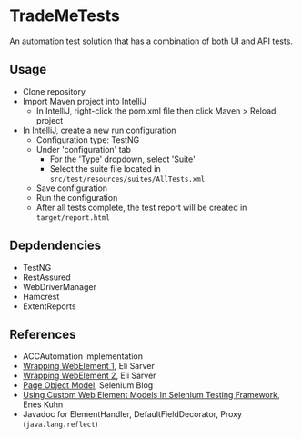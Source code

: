 # TradeMeTests
An automation test solution that has a combination of both UI and API tests.

## Usage

- Clone repository
- Import Maven project into IntelliJ
    - In IntelliJ, right-click the pom.xml file then click Maven > Reload project
- In IntelliJ, create a new run configuration
  - Configuration type: TestNG
  - Under 'configuration' tab
    - For the 'Type' dropdown, select 'Suite'
    - Select the suite file located in `src/test/resources/suites/AllTests.xml`
  - Save configuration
  - Run the configuration
  - After all tests complete, the test report will be created in `target/report.html`

## Depdendencies

- TestNG
- RestAssured
- WebDriverManager
- Hamcrest
- ExtentReports

## References
- ACCAutomation implementation
- [Wrapping WebElement 1](http://elisarver.com/2012/12/09/wrapping-webelement-1/), Eli Sarver
- [Wrapping WebElement 2](http://elisarver.com/2012/12/10/wrapping-webelement-2), Eli Sarver
- [Page Object Model](https://www.selenium.dev/documentation/test_practices/encouraged/page_object_models/), Selenium Blog
- [Using Custom Web Element Models In Selenium Testing Framework](https://www.maestralsolutions.com/using-custom-web-element-models-in-selenium-testing-framework/), Enes Kuhn
- Javadoc for ElementHandler, DefaultFieldDecorator, Proxy (`java.lang.reflect`)